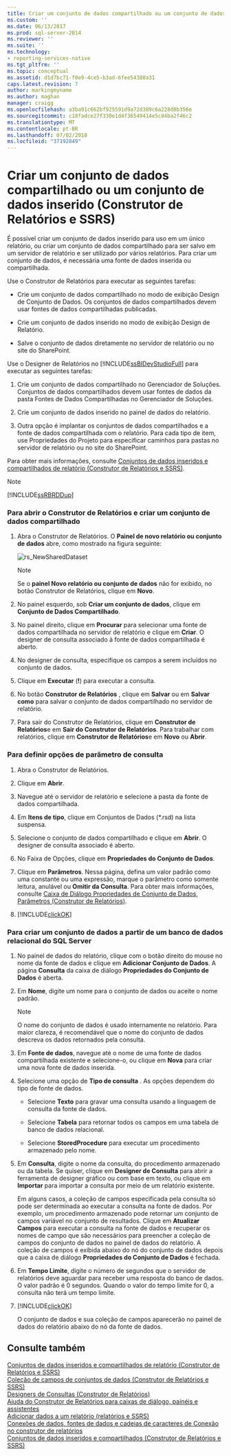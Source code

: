 ```yaml
---
title: Criar um conjunto de dados compartilhado ou um conjunto de dados inserido (Construtor de Relatórios e SSRS) | Microsoft Docs
ms.custom: ''
ms.date: 06/13/2017
ms.prod: sql-server-2014
ms.reviewer: ''
ms.suite: ''
ms.technology:
- reporting-services-native
ms.tgt_pltfrm: ''
ms.topic: conceptual
ms.assetid: d1d7bc71-f0e9-4ce5-b3ad-6fee54388a31
caps.latest.revision: 7
author: markingmyname
ms.author: maghan
manager: craigg
ms.openlocfilehash: a3ba91c662bf925591d9a72d389c6a228d8b356e
ms.sourcegitcommit: c18fadce27f330e1d4f36549414e5c84ba2f46c2
ms.translationtype: MT
ms.contentlocale: pt-BR
ms.lasthandoff: 07/02/2018
ms.locfileid: "37192849"
---
```

# <a name="create-a-shared-dataset-or-embedded-dataset-report-builder-and-ssrs"></a>Criar um conjunto de dados compartilhado ou um conjunto de dados inserido (Construtor de Relatórios e SSRS)
  É possível criar um conjunto de dados inserido para uso em um único relatório, ou criar um conjunto de dados compartilhado para ser salvo em um servidor de relatório e ser utilizado por vários relatórios. Para criar um conjunto de dados, é necessária uma fonte de dados inserida ou compartilhada.  
  
 Use o Construtor de Relatórios para executar as seguintes tarefas:  
  
-   Crie um conjunto de dados compartilhado no modo de exibição Design de Conjunto de Dados. Os conjuntos de dados compartilhados devem usar fontes de dados compartilhadas publicadas.  
  
-   Crie um conjunto de dados inserido no modo de exibição Design de Relatório.  
  
-   Salve o conjunto de dados diretamente no servidor de relatório ou no site do SharePoint.  
  
 Use o Designer de Relatórios no [!INCLUDE[ssBIDevStudioFull](../../includes/ssbidevstudiofull-md.md)] para executar as seguintes tarefas:  
  
1.  Crie um conjunto de dados compartilhado no Gerenciador de Soluções. Conjuntos de dados compartilhados devem usar fontes de dados da pasta Fontes de Dados Compartilhadas no Gerenciador de Soluções.  
  
2.  Crie um conjunto de dados inserido no painel de dados do relatório.  
  
3.  Outra opção é implantar os conjuntos de dados compartilhados e a fonte de dados compartilhada com o relatório. Para cada tipo de item, use Propriedades do Projeto para especificar caminhos para pastas no servidor de relatório ou no site do SharePoint.  
  
 Para obter mais informações, consulte [Conjuntos de dados inseridos e compartilhados de relatório &#40;Construtor de Relatórios e SSRS&#41;](report-embedded-datasets-and-shared-datasets-report-builder-and-ssrs.md).  
  
> [!NOTE]  
>  [!INCLUDE[ssRBRDDup](../../includes/ssrbrddup-md.md)]  
  
### <a name="to-open-report-builder-and-create-a-shared-dataset"></a>Para abrir o Construtor de Relatórios e criar um conjunto de dados compartilhado  
  
1.  Abra o Construtor de Relatórios. O **Painel de novo relatório ou conjunto de dados** abre, como mostrado na figura seguinte:  
  
     ![rs_NewSharedDataset](../media/rs-newshareddataset.gif "rs_NewSharedDataset")  
  
    > [!NOTE]  
    >  Se o **painel Novo relatório ou conjunto de dados** não for exibido, no botão Construtor de Relatórios, clique em **Novo**.  
  
2.  No painel esquerdo, sob **Criar um conjunto de dados**, clique em **Conjunto de Dados Compartilhado**.  
  
3.  No painel direito, clique em **Procurar** para selecionar uma fonte de dados compartilhada no servidor de relatório e clique em **Criar**. O designer de consulta associado à fonte de dados compartilhada é aberto.  
  
4.  No designer de consulta, especifique os campos a serem incluídos no conjunto de dados.  
  
5.  Clique em **Executar** (**!**) para executar a consulta.  
  
6.  No botão **Construtor de Relatórios** , clique em **Salvar** ou em **Salvar como** para salvar o conjunto de dados compartilhado no servidor de relatório.  
  
7.  Para sair do Construtor de Relatórios, clique em **Construtor de Relatórios**e em **Sair do Construtor de Relatórios**. Para trabalhar com relatórios, clique em **Construtor de Relatórios**e em **Novo** ou **Abrir**.  
  
### <a name="to-set-query-parameter-options"></a>Para definir opções de parâmetro de consulta  
  
1.  Abra o Construtor de Relatórios.  
  
2.  Clique em **Abrir**.  
  
3.  Navegue até o servidor de relatório e selecione a pasta da fonte de dados compartilhada.  
  
4.  Em **Itens de tipo**, clique em Conjuntos de Dados (*.rsd) na lista suspensa.  
  
5.  Selecione o conjunto de dados compartilhado e clique em **Abrir**. O designer de consulta associado é aberto.  
  
6.  No Faixa de Opções, clique em **Propriedades do Conjunto de Dados**.  
  
7.  Clique em **Parâmetros**. Nessa página, defina um valor padrão como uma constante ou uma expressão, marque o parâmetro como somente leitura, anulável ou **Omitir da Consulta**. Para obter mais informações, consulte [Caixa de Diálogo Propriedades de Conjunto de Dados, Parâmetros &#40;Construtor de Relatórios&#41;](../dataset-properties-dialog-box-parameters-report-builder.md).  
  
8.  [!INCLUDE[clickOK](../../../includes/clickok-md.md)]  
  
  
### <a name="to-create-a-dataset-from-a-sql-server-relational-database"></a>Para criar um conjunto de dados a partir de um banco de dados relacional do SQL Server  
  
1.  No painel de dados do relatório, clique com o botão direito do mouse no nome da fonte de dados e clique em **Adicionar Conjunto de Dados**. A página **Consulta** da caixa de diálogo **Propriedades do Conjunto de Dados** é aberta.  
  
2.  Em **Nome**, digite um nome para o conjunto de dados ou aceite o nome padrão.  
  
    > [!NOTE]  
    >  O nome do conjunto de dados é usado internamente no relatório. Para maior clareza, é recomendável que o nome do conjunto de dados descreva os dados retornados pela consulta.  
  
3.  Em **Fonte de dados**, navegue até o nome de uma fonte de dados compartilhada existente e selecione-o, ou clique em **Nova** para criar uma nova fonte de dados inserida.  
  
4.  Selecione uma opção de **Tipo de consulta** . As opções dependem do tipo de fonte de dados.  
  
    -   Selecione **Texto** para gravar uma consulta usando a linguagem de consulta da fonte de dados.  
  
    -   Selecione **Tabela** para retornar todos os campos em uma tabela de banco de dados relacional.  
  
    -   Selecione **StoredProcedure** para executar um procedimento armazenado pelo nome.  
  
5.  Em **Consulta**, digite o nome da consulta, do procedimento armazenado ou da tabela. Se quiser, clique em **Designer de Consulta** para abrir a ferramenta de designer gráfico ou com base em texto, ou clique em **Importar** para importar a consulta por meio de um relatório existente.  
  
     Em alguns casos, a coleção de campos especificada pela consulta só pode ser determinada ao executar a consulta na fonte de dados. Por exemplo, um procedimento armazenado pode retornar um conjunto de campos variável no conjunto de resultados. Clique em **Atualizar Campos** para executar a consulta na fonte de dados e recuperar os nomes de campo que são necessários para preencher a coleção de campos do conjunto de dados no painel de dados do relatório. A coleção de campos é exibida abaixo do nó do conjunto de dados depois que a caixa de diálogo **Propriedades do Conjunto de Dados** é fechada.  
  
6.  Em **Tempo Limite**, digite o número de segundos que o servidor de relatórios deve aguardar para receber uma resposta do banco de dados. O valor padrão é 0 segundos. Quando o valor do tempo limite for 0, a consulta não terá um tempo limite.  
  
7.  [!INCLUDE[clickOK](../../../includes/clickok-md.md)]  
  
     O conjunto de dados e sua coleção de campos aparecerão no painel de dados do relatório abaixo do nó da fonte de dados.  
  
## <a name="see-also"></a>Consulte também  
 [Conjuntos de dados inseridos e compartilhados de relatório &#40;Construtor de Relatórios e SSRS&#41;](report-embedded-datasets-and-shared-datasets-report-builder-and-ssrs.md)   
 [Coleção de campos de conjuntos de dados &#40;Construtor de Relatórios e SSRS&#41;](dataset-fields-collection-report-builder-and-ssrs.md)   
 [Designers de Consultas &#40;Construtor de Relatórios&#41;](../query-designers-report-builder.md)   
 [Ajuda do Construtor de Relatórios para caixas de diálogo, painéis e assistentes](../report-builder-help-for-dialog-boxes-panes-and-wizards.md)   
 [Adicionar dados a um relatório &#40;relatórios e SSRS&#41;](report-datasets-ssrs.md)   
 [Conexões de dados, fontes de dados e cadeias de caracteres de Conexão no construtor de relatórios](../data-connections-data-sources-and-connection-strings-in-report-builder.md)   
 [Conjuntos de dados inseridos e compartilhados &#40;Construtor de Relatórios e SSRS&#41;](embedded-and-shared-datasets-report-builder-and-ssrs.md)  
  
  
